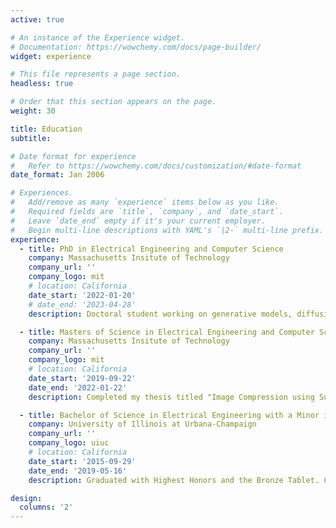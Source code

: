 ```yaml
---
active: true

# An instance of the Experience widget.
# Documentation: https://wowchemy.com/docs/page-builder/
widget: experience

# This file represents a page section.
headless: true

# Order that this section appears on the page.
weight: 30

title: Education
subtitle:

# Date format for experience
#   Refer to https://wowchemy.com/docs/customization/#date-format
date_format: Jan 2006

# Experiences.
#   Add/remove as many `experience` items below as you like.
#   Required fields are `title`, `company`, and `date_start`.
#   Leave `date_end` empty if it's your current employer.
#   Begin multi-line descriptions with YAML's `|2-` multi-line prefix.
experience:
  - title: PhD in Electrical Engineering and Computer Science
    company: Massachusetts Insitute of Technology
    company_url: ''
    company_logo: mit
    # location: California
    date_start: '2022-01-20'
    # date_end: '2023-04-28'
    description: Doctoral student working on generative models, diffusion models, representation learning and neural compression in the Signals, Information and Algorithms group. Advised by Professor Gregory Wornell.

  - title: Masters of Science in Electrical Engineering and Computer Science
    company: Massachusetts Insitute of Technology
    company_url: ''
    company_logo: mit
    # location: California
    date_start: '2019-09-22'
    date_end: '2022-01-22'
    description: Completed my thesis titled "Image Compression using Sum-Product Networks" under Professor Gregory Wornell.

  - title: Bachelor of Science in Electrical Engineering with a Minor in Mathematics
    company: University of Illinois at Urbana-Champaign
    company_url: ''
    company_logo: uiuc
    # location: California
    date_start: '2015-09-29'
    date_end: '2019-05-16'
    description: Graduated with Highest Honors and the Bronze Tablet. Completed my undergraduate thesis titled "LAP-based Motion Compensated Frame Interpolation" under Professor Pierre Moulin.

design:
  columns: '2'
---
```

